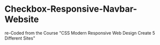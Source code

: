 # Checkbox-Responsive-Navbar-Website
re-Coded from the Course "CSS Modern Responsive Web Design Create 5 Different Sites"
